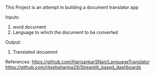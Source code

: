 This Project is an attempt in building a document translator app

Inputs: 
1. word document
2. Language to which the document to be converted

Output:
1. Translated docuemnt

References:
https://github.com/HarisankarSNair/LanguageTranslator
https://github.com/riteshsharma29/Streamlit_based_dashboards